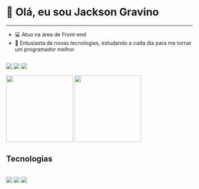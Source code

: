 # 👋 Olá, eu sou Jackson Gravino
---
- 💻 Atuo na área de Front-end
- 👀 Entusiasta de novas tecnologias, estudando a cada dia para me tornar um programador melhor

##
<a href="https://www.youtube.com/channel/UCuxdIvvTAu9u9-epyn34nQA" target="_blank"><img src="https://img.shields.io/badge/YouTube-FF0000?style=for-the-badge&logo=youtube&logoColor=white" target="_blank"></a>
<a href="https://www.linkedin.com/in/jackson-gravino" target="_blank"><img src="https://img.shields.io/badge/-LinkedIn-%230077B5?style=for-the-badge&logo=linkedin&logoColor=white" target="_blank"></a>
<a href = "mailto:jacksonjlgravino@gmail.com"><img src="https://img.shields.io/badge/Gmail-D14836?style=for-the-badge&logo=gmail&logoColor=white" target="_blank"></a>

<div>
  <img height="180em" src="https://github-readme-stats.vercel.app/api?username=jacksonjlgravino&show_icons=true&theme=dark&include_all_commits=true&count_private=true"/>
  <img height="180em" src="https://github-readme-stats.vercel.app/api/top-langs/?username=jacksonjlgravino&layout=compact&langs_count=16&theme=dark"/>
</div>

## Tecnologias

<div style="display: inline_block"><br/>
  <img align="center" alt"html5" src="https://img.shields.io/badge/HTML5-E34F26?style=for-the-badge&logo=html5&logoColor=white" />
  <img align="center" alt"css3" src="https://img.shields.io/badge/CSS3-1572B6?style=for-the-badge&logo=css3&logoColor=white" />
  <img align="center" alt"javascript" src="https://img.shields.io/badge/JavaScript-F7DF1E?style=for-the-badge&logo=javascript&logoColor=black" />
 </div>
 </br>
<!---
- 👀 I’m interested in ...
- 🌱 I’m currently learning ...
- 💞️ I’m looking to collaborate on ...
- 📫 How to reach me ...
--->
<!---
JacksonJLGravino/JacksonJLGravino is a ✨ special ✨ repository because its `README.md` (this file) appears on your GitHub profile.
You can click the Preview link to take a look at your changes.
--->
